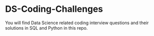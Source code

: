 # DS-Coding-Challenges

You will find Data Science related coding interview questions and their solutions in SQL and Python in this repo.
